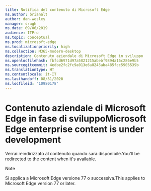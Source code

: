 ```yaml
---
title: Notifica del contenuto di Microsoft Edge
ms.author: brianalt
author: dan-wesley
manager: srugh
ms.date: 09/06/2019
audience: ITPro
ms.topic: conceptual
ms.prod: microsoft-edge
ms.localizationpriority: high
ms.collection: M365-modern-desktop
description: Contenuto aziendale di Microsoft Edge in sviluppo
ms.openlocfilehash: fbfcd6971d97a5821215abebf9894a16c286e9b5
ms.sourcegitcommit: 4edbe2fc2fc9a013e6a0245aba485fcc5905539b
ms.translationtype: HT
ms.contentlocale: it-IT
ms.lasthandoff: 08/31/2020
ms.locfileid: "10980178"
---
```

# <span data-ttu-id="5819d-103">Contenuto aziendale di Microsoft Edge in fase di sviluppo</span><span class="sxs-lookup"><span data-stu-id="5819d-103">Microsoft Edge enterprise content is under development</span></span>

<span data-ttu-id="5819d-104">Verrai reindirizzato al contenuto quando sarà disponibile.</span><span class="sxs-lookup"><span data-stu-id="5819d-104">You'll be redirected to the content when it's available.</span></span>

> [!NOTE]
> <span data-ttu-id="5819d-105">Si applica a Microsoft Edge versione 77 o successiva.</span><span class="sxs-lookup"><span data-stu-id="5819d-105">This applies  to Microsoft Edge version 77 or later.</span></span>

